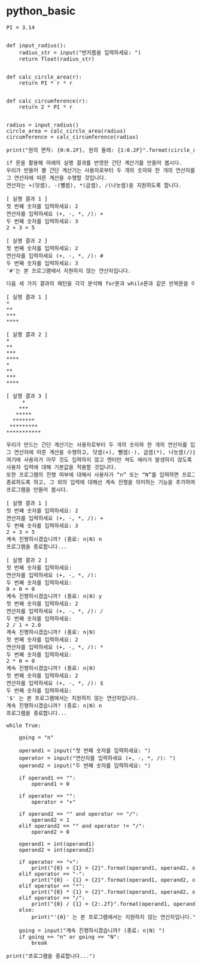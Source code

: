 # python_basic

<pre>
PI = 3.14


def input_radius():
    radius_str = input("반지름을 입력하세요: ")
    return float(radius_str)


def calc_circle_area(r):
    return PI * r * r


def calc_circumference(r):
    return 2 * PI * r


radius = input_radius()
circle_area = calc_circle_area(radius)
circumference = calc_circumference(radius)

print("원의 면적: {0:0.2F}, 원의 둘레: {1:0.2F}".format(circle_area, circumference))
</pre>

<pre>
if 문을 활용해 아래의 실행 결과를 반영한 간단 계산기를 만들어 봅시다. 
우리가 만들어 볼 간단 계산기는 사용자로부터 두 개의 숫자와 한 개의 연산자를 입력 받아 
그 연산자에 따른 계산을 수행할 것입니다. 
연산자는 +(덧셈), -(뺄셈), *(곱셈), /(나눗셈)을 지원하도록 합니다.

[ 실행 결과 1 ]
첫 번째 숫자를 입력하세요: 2 
연산자를 입력하세요 (+, -, *, /): + 
두 번째 숫자를 입력하세요: 3 
2 + 3 = 5

[ 실행 결과 2 ]
첫 번째 숫자를 입력하세요: 2 
연산자를 입력하세요 (+, -, *, /): # 
두 번째 숫자를 입력하세요: 3 
'#'는 본 프로그램에서 지원하지 않는 연산자입니다.
</pre>

<pre>
다음 세 가지 결과의 패턴을 각각 분석해 for문과 while문과 같은 반복문을 이용한 프로그램을 만들어 봅시다.

[ 실행 결과 1 ]
*
**
***
****

[ 실행 결과 2 ]
*
**
***
****
*
**
***
****

[ 실행 결과 3 ]
     *
    ***
   *****
  *******
 *********
***********
</pre>

<pre>
우리가 만드는 간단 계산기는 사용자로부터 두 개의 숫자와 한 개의 연산자를 입력 받아
그 연산자에 따른 계산을 수행하고, 덧셈(+), 뺄셈(-), 곱셈(*), 나눗셈(/)을 지원합니다.
여기에 사용자가 아무 것도 입력하지 않고 엔터만 쳐도 에러가 발생하지 않도록
사용자 입력에 대해 기본값을 적용할 것입니다.
또한 프로그램의 진행 여부에 대해서 사용자가 “n” 또는 “N”를 입력하면 프로그램을
종료하도록 하고, 그 외의 입력에 대해선 계속 진행을 의미하는 기능을 추가하여
프로그램을 만들어 봅시다.

[ 실행 결과 1 ]
첫 번째 숫자를 입력하세요: 2
연산자를 입력하세요 (+, -, *, /): +
두 번째 숫자를 입력하세요: 3
2 + 3 = 5
계속 진행하시겠습니까? (종료: n|N) n
프로그램을 종료합니다...

[ 실행 결과 2 ]
첫 번째 숫자를 입력하세요:
연산자를 입력하세요 (+, -, *, /):
두 번째 숫자를 입력하세요:
0 + 0 = 0
계속 진행하시겠습니까? (종료: n|N) y
첫 번째 숫자를 입력하세요: 2
연산자를 입력하세요 (+, -, *, /): /
두 번째 숫자를 입력하세요:
2 / 1 = 2.0
계속 진행하시겠습니까? (종료: n|N)
첫 번째 숫자를 입력하세요: 2
연산자를 입력하세요 (+, -, *, /): *
두 번째 숫자를 입력하세요:
2 * 0 = 0
계속 진행하시겠습니까? (종료: n|N)
첫 번째 숫자를 입력하세요: 2
연산자를 입력하세요 (+, -, *, /): $
두 번째 숫자를 입력하세요:
'$' 는 본 프로그램에서는 지원하지 않는 연산자입니다.
계속 진행하시겠습니까? (종료: n|N) n
프로그램을 종료합니다...

while True:

    going = "n"

    operand1 = input("첫 번째 숫자를 입력하세요: ")
    operator = input("연산자를 입력하세요 (+, -, *, /): ")
    operand2 = input("두 번째 숫자를 입력하세요: ")

    if operand1 == "":
        operand1 = 0

    if operator == "":
        operator = "+"

    if operand2 == "" and operator == "/":
        operand2 = 1
    elif operand2 == "" and operator != "/":
        operand2 = 0

    operand1 = int(operand1)
    operand2 = int(operand2)

    if operator == "+":
        print("{0} + {1} = {2}".format(operand1, operand2, operand1 + operand2))
    elif operator == "-":
        print("{0} - {1} = {2}".format(operand1, operand2, operand1 - operand2))
    elif operator == "*":
        print("{0} * {1} = {2}".format(operand1, operand2, operand1 * operand2))
    elif operator == "/":
        print("{0} / {1} = {2:.2f}".format(operand1, operand2, operand1 / operand2))
    else:
        print("'{0}' 는 본 프로그램에서는 지원하지 않는 연산자입니다.".format(operator))

    going = input("계속 진행하시겠습니까? (종료: n|N) ")
    if going == "n" or going == "N":
        break

print("프로그램을 종료합니다...")
</pre>
